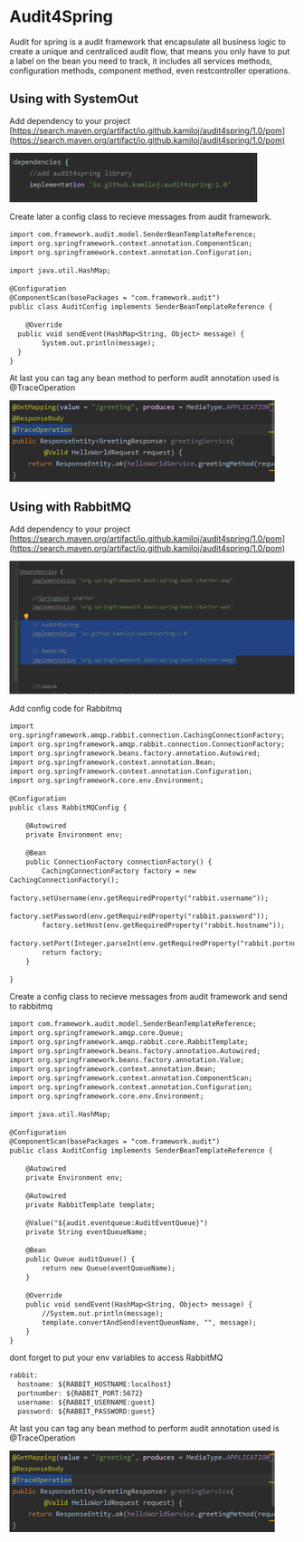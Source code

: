 # Audit4Spring

Audit for spring is a audit framework that encapsulate all business logic to create a unique and centraliced audit flow, that means you only have to put a label on the bean you need to track, it includes all services methods, configuration methods, component method, even restcontroller operations.

## Using with SystemOut
Add dependency to your project [https://search.maven.org/artifact/io.github.kamiloj/audit4spring/1.0/pom](https://search.maven.org/artifact/io.github.kamiloj/audit4spring/1.0/pom)

![Alt text](/img/import.png?raw=true "import image")

Create later a config class to recieve messages from audit framework.
```
import com.framework.audit.model.SenderBeanTemplateReference;  
import org.springframework.context.annotation.ComponentScan;  
import org.springframework.context.annotation.Configuration;  
  
import java.util.HashMap;  
  
@Configuration  
@ComponentScan(basePackages = "com.framework.audit")  
public class AuditConfig implements SenderBeanTemplateReference {  

    @Override  
  public void sendEvent(HashMap<String, Object> message) {  
        System.out.println(message);   
  }  
}
```

At last you can tag any bean method to perform audit annotation used is @TraceOperation

![Alt text](/img/tag.png?raw=true "import image")

## Using with RabbitMQ
Add dependency to your project [https://search.maven.org/artifact/io.github.kamiloj/audit4spring/1.0/pom](https://search.maven.org/artifact/io.github.kamiloj/audit4spring/1.0/pom)

![Alt text](/img/importrabbit.png?raw=true "import image")

Add config code for Rabbitmq

```
import org.springframework.amqp.rabbit.connection.CachingConnectionFactory;
import org.springframework.amqp.rabbit.connection.ConnectionFactory;
import org.springframework.beans.factory.annotation.Autowired;
import org.springframework.context.annotation.Bean;
import org.springframework.context.annotation.Configuration;
import org.springframework.core.env.Environment;

@Configuration
public class RabbitMQConfig {

    @Autowired
    private Environment env;

    @Bean
    public ConnectionFactory connectionFactory() {
        CachingConnectionFactory factory = new CachingConnectionFactory();
        factory.setUsername(env.getRequiredProperty("rabbit.username"));
        factory.setPassword(env.getRequiredProperty("rabbit.password"));
        factory.setHost(env.getRequiredProperty("rabbit.hostname"));
        factory.setPort(Integer.parseInt(env.getRequiredProperty("rabbit.portnumber")));
        return factory;
    }

}
```

Create a config class to recieve messages from audit framework and send to rabbitmq
```
import com.framework.audit.model.SenderBeanTemplateReference;
import org.springframework.amqp.core.Queue;
import org.springframework.amqp.rabbit.core.RabbitTemplate;
import org.springframework.beans.factory.annotation.Autowired;
import org.springframework.beans.factory.annotation.Value;
import org.springframework.context.annotation.Bean;
import org.springframework.context.annotation.ComponentScan;
import org.springframework.context.annotation.Configuration;
import org.springframework.core.env.Environment;

import java.util.HashMap;

@Configuration
@ComponentScan(basePackages = "com.framework.audit")
public class AuditConfig implements SenderBeanTemplateReference {

    @Autowired
    private Environment env;

    @Autowired
    private RabbitTemplate template;

    @Value("${audit.eventqueue:AuditEventQueue}")
    private String eventQueueName;

    @Bean
    public Queue auditQueue() {
        return new Queue(eventQueueName);
    }

    @Override
    public void sendEvent(HashMap<String, Object> message) {
        //System.out.println(message);
        template.convertAndSend(eventQueueName, "", message);
    }
}
```

dont forget to put your env variables to access RabbitMQ

```
rabbit:
  hostname: ${RABBIT_HOSTNAME:localhost}
  portnumber: ${RABBIT_PORT:5672}
  username: ${RABBIT_USERNAME:guest}
  password: ${RABBIT_PASSWORD:guest}
```


At last you can tag any bean method to perform audit annotation used is @TraceOperation

![Alt text](/img/tag.png?raw=true "import image")
